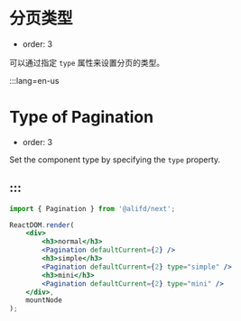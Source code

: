 # 分页类型

-   order: 3

可以通过指定 `type` 属性来设置分页的类型。

:::lang=en-us
# Type of Pagination

-   order: 3

Set the component type by specifying the `type` property.

:::
---

````jsx
import { Pagination } from '@alifd/next';

ReactDOM.render(
    <div>
        <h3>normal</h3>
        <Pagination defaultCurrent={2} />
        <h3>simple</h3>
        <Pagination defaultCurrent={2} type="simple" />
        <h3>mini</h3>
        <Pagination defaultCurrent={2} type="mini" />
    </div>,
    mountNode
);
````
